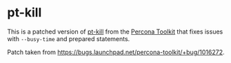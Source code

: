 # pt-kill

This is a patched version of [pt-kill](http://www.percona.com/doc/percona-toolkit/2.2/pt-kill.html) from the
[Percona Toolkit](http://www.percona.com/software/percona-toolkit) that fixes issues with `--busy-time` and prepared
statements.

Patch taken from https://bugs.launchpad.net/percona-toolkit/+bug/1016272.
